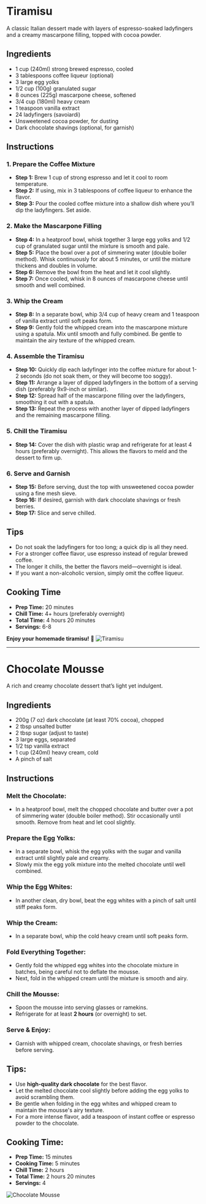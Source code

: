 # Tiramisu  

A classic Italian dessert made with layers of espresso-soaked ladyfingers and a creamy mascarpone filling, topped with cocoa powder.  

## Ingredients  

- 1 cup (240ml) strong brewed espresso, cooled  
- 3 tablespoons coffee liqueur (optional)  
- 3 large egg yolks  
- 1/2 cup (100g) granulated sugar  
- 8 ounces (225g) mascarpone cheese, softened  
- 3/4 cup (180ml) heavy cream  
- 1 teaspoon vanilla extract  
- 24 ladyfingers (savoiardi)  
- Unsweetened cocoa powder, for dusting  
- Dark chocolate shavings (optional, for garnish)  

## Instructions  

### 1. Prepare the Coffee Mixture  
- **Step 1:** Brew 1 cup of strong espresso and let it cool to room temperature.  
- **Step 2:** If using, mix in 3 tablespoons of coffee liqueur to enhance the flavor.  
- **Step 3:** Pour the cooled coffee mixture into a shallow dish where you’ll dip the ladyfingers. Set aside.  

### 2. Make the Mascarpone Filling  
- **Step 4:** In a heatproof bowl, whisk together 3 large egg yolks and 1/2 cup of granulated sugar until the mixture is smooth and pale.  
- **Step 5:** Place the bowl over a pot of simmering water (double boiler method). Whisk continuously for about 5 minutes, or until the mixture thickens and doubles in volume.  
- **Step 6:** Remove the bowl from the heat and let it cool slightly.  
- **Step 7:** Once cooled, whisk in 8 ounces of mascarpone cheese until smooth and well combined.  

### 3. Whip the Cream  
- **Step 8:** In a separate bowl, whip 3/4 cup of heavy cream and 1 teaspoon of vanilla extract until soft peaks form.  
- **Step 9:** Gently fold the whipped cream into the mascarpone mixture using a spatula. Mix until smooth and fully combined. Be gentle to maintain the airy texture of the whipped cream.  

### 4. Assemble the Tiramisu  
- **Step 10:** Quickly dip each ladyfinger into the coffee mixture for about 1-2 seconds (do not soak them, or they will become too soggy).  
- **Step 11:** Arrange a layer of dipped ladyfingers in the bottom of a serving dish (preferably 9x9-inch or similar).  
- **Step 12:** Spread half of the mascarpone filling over the ladyfingers, smoothing it out with a spatula.  
- **Step 13:** Repeat the process with another layer of dipped ladyfingers and the remaining mascarpone filling.  

### 5. Chill the Tiramisu  
- **Step 14:** Cover the dish with plastic wrap and refrigerate for at least 4 hours (preferably overnight). This allows the flavors to meld and the dessert to firm up.  

### 6. Serve and Garnish  
- **Step 15:** Before serving, dust the top with unsweetened cocoa powder using a fine mesh sieve.  
- **Step 16:** If desired, garnish with dark chocolate shavings or fresh berries.  
- **Step 17:** Slice and serve chilled.  

## Tips  

- Do not soak the ladyfingers for too long; a quick dip is all they need.  
- For a stronger coffee flavor, use espresso instead of regular brewed coffee.  
- The longer it chills, the better the flavors meld—overnight is ideal.  
- If you want a non-alcoholic version, simply omit the coffee liqueur.  

## Cooking Time  

- **Prep Time:** 20 minutes  
- **Chill Time:** 4+ hours (preferably overnight)  
- **Total Time:** 4 hours 20 minutes  
- **Servings:** 6-8  

**Enjoy your homemade tiramisu!** 🍰
![Tiramisu](../images/desserts/Tiramisu-16.jpg)

---

# Chocolate Mousse  
A rich and creamy chocolate dessert that’s light yet indulgent.  

## Ingredients  
- 200g (7 oz) dark chocolate (at least 70% cocoa), chopped  
- 2 tbsp unsalted butter  
- 2 tbsp sugar (adjust to taste)  
- 3 large eggs, separated  
- 1/2 tsp vanilla extract  
- 1 cup (240ml) heavy cream, cold  
- A pinch of salt  

## Instructions  

### Melt the Chocolate:  
- In a heatproof bowl, melt the chopped chocolate and butter over a pot of simmering water (double boiler method). Stir occasionally until smooth. Remove from heat and let cool slightly.  

### Prepare the Egg Yolks:  
- In a separate bowl, whisk the egg yolks with the sugar and vanilla extract until slightly pale and creamy.  
- Slowly mix the egg yolk mixture into the melted chocolate until well combined.  

### Whip the Egg Whites:  
- In another clean, dry bowl, beat the egg whites with a pinch of salt until stiff peaks form.  

### Whip the Cream:  
- In a separate bowl, whip the cold heavy cream until soft peaks form.  

### Fold Everything Together:  
- Gently fold the whipped egg whites into the chocolate mixture in batches, being careful not to deflate the mousse.  
- Next, fold in the whipped cream until the mixture is smooth and airy.  

### Chill the Mousse:  
- Spoon the mousse into serving glasses or ramekins.  
- Refrigerate for at least **2 hours** (or overnight) to set.  

### Serve & Enjoy:  
- Garnish with whipped cream, chocolate shavings, or fresh berries before serving.  

## Tips:  
- Use **high-quality dark chocolate** for the best flavor.  
- Let the melted chocolate cool slightly before adding the egg yolks to avoid scrambling them.  
- Be gentle when folding in the egg whites and whipped cream to maintain the mousse's airy texture.  
- For a more intense flavor, add a teaspoon of instant coffee or espresso powder to the chocolate.  

## Cooking Time:  
- **Prep Time:** 15 minutes  
- **Cooking Time:** 5 minutes  
- **Chill Time:** 2 hours  
- **Total Time:** 2 hours 20 minutes  
- **Servings:** 4  

![Chocolate Mousse](../images/desserts/IMG_8145_Chocolate-Mousse-for-Beginners-4x3-cropped-757ae43035ff48cc8bc9ccffbd6cf3b7.jpg)

